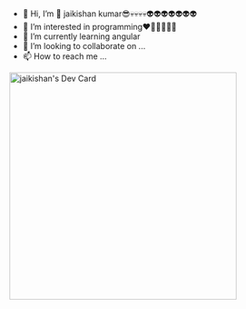 - 👋 Hi, I’m 🎩 jaikishan kumar😎💀💀💀💀👽👽👽👽👽👽👽
- 👀 I’m interested in programming❤🧡💛💚💙🤎
- 🌱 I’m currently learning angular 
- 💞️ I’m looking to collaborate on ...
- 📫 How to reach me ... 

<!---
jk-exe/jk-exe is a ✨ special ✨ repository because its `README.md` (this file) appears on your GitHub profile.
You can click the Preview link to take a look at your changes.
--->
<a href="https://app.daily.dev/jaikishan"><img src="https://api.daily.dev/devcards/62285a2d98c84647a1eab58be0c6a771.png?r=kfk" width="400" alt="jaikishan's Dev Card"/></a>
